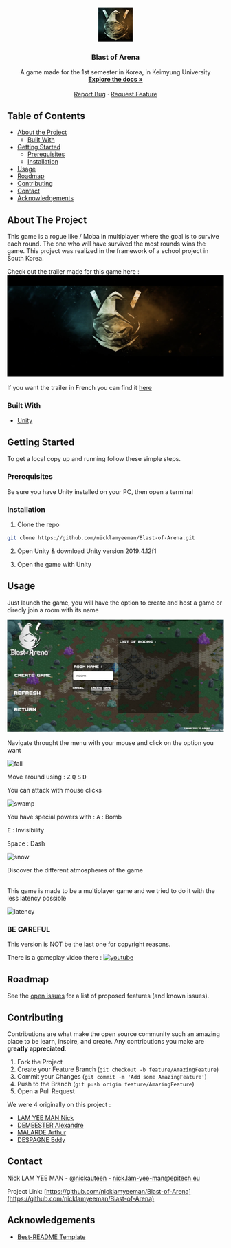 <!-- PROJECT LOGO -->
<br />
<p align="center">
  <a href="https://github.com/nicklamyeeman/Blast-of-Arena">
    <img src="Assets/README/logo.png" alt="Logo" width="80" height="80">
  </a>

  <h3 align="center">Blast of Arena</h3>

  <p align="center">
    A game made for the 1st semester in Korea, in Keimyung University
    <br />
    <a href="https://github.com/nicklamyeeman/Blast-of-Arena"><strong>Explore the docs »</strong></a>
    <br />
    <br />
    <a href="https://github.com/nicklamyeeman/Blast-of-Arena/issues">Report Bug</a>
    ·
    <a href="https://github.com/nicklamyeeman/Blast-of-Arena/issues">Request Feature</a>
  </p>
</p>



<!-- TABLE OF CONTENTS -->
## Table of Contents

* [About the Project](#about-the-project)
  * [Built With](#built-with)
* [Getting Started](#getting-started)
  * [Prerequisites](#prerequisites)
  * [Installation](#installation)
* [Usage](#usage)
* [Roadmap](#roadmap)
* [Contributing](#contributing)
* [Contact](#contact)
* [Acknowledgements](#acknowledgements)



<!-- ABOUT THE PROJECT -->
## About The Project

This game is a rogue like / Moba in multiplayer where the goal is to survive each round. The one who will have survived the most rounds wins the game.
This project was realized in the framework of a school project in South Korea.


Check out the trailer made for this game here : 
[![youtube](https://github.com/nicklamyeeman/Blast-of-Arena/blob/main/Assets/README/youtube.png)](https://www.youtube.com/watch?v=JWyEN3qQDcw "Blast of Arena (2020) - Official Trailer - EN")

If you want the trailer in French you can find it [here](https://www.youtube.com/watch?v=M0kCKw2tsxA)

### Built With

* [Unity](https://unity.com/)



<!-- GETTING STARTED -->
## Getting Started

To get a local copy up and running follow these simple steps.

### Prerequisites

Be sure you have Unity installed on your PC, then open a terminal

### Installation

1. Clone the repo
```sh
git clone https://github.com/nicklamyeeman/Blast-of-Arena.git
```
2. Open Unity & download Unity version 2019.4.12f1

3. Open the game with Unity


<!-- USAGE -->
## Usage

Just launch the game, you will have the option to create and host a game or direcly join a room with its name

<img src="Assets/README/menu.png" alt="menu">

<br/>

Navigate throught the menu with your mouse and click on the option you want

![fall](https://github.com/nicklamyeeman/Blast-of-Arena/blob/main/testing/fall.gif)


Move around using :
             <kbd>Z</kbd>
<kbd>Q</kbd> <kbd>S</kbd> <kbd>D</kbd>

You can attack with mouse clicks

![swamp](https://github.com/nicklamyeeman/Blast-of-Arena/blob/main/testing/swamp.gif)

You have special powers with : 
<kbd>A</kbd> : Bomb

<kbd>E</kbd> : Invisibility

<kbd>Space</kbd> : Dash

![snow](https://github.com/nicklamyeeman/Blast-of-Arena/blob/main/testing/snow.gif)

Discover the different atmospheres of the game


</br>
This game is made to be a multiplayer game and we tried to do it with the less latency possible

![latency](https://github.com/nicklamyeeman/Blast-of-Arena/blob/main/testing/latency.gif)

### BE CAREFUL

This version is NOT be the last one for copyright reasons.

There is a gameplay video there : 
[![youtube](https://github.com/nicklamyeeman/Blast-of-Arena/blob/main/Assets/README/gameplay.png)](https://www.youtube.com/watch?v=i_qKqUTWsPQ "Blast of Arena")


<!-- ROADMAP -->
## Roadmap

See the [open issues](https://github.com/nicklamyeeman/Blast-of-Arena/issues) for a list of proposed features (and known issues).



<!-- CONTRIBUTING -->
## Contributing

Contributions are what make the open source community such an amazing place to be learn, inspire, and create. Any contributions you make are **greatly appreciated**.

1. Fork the Project
2. Create your Feature Branch (`git checkout -b feature/AmazingFeature`)
3. Commit your Changes (`git commit -m 'Add some AmazingFeature'`)
4. Push to the Branch (`git push origin feature/AmazingFeature`)
5. Open a Pull Request

We were 4 originally on this project : 
 - [LAM YEE MAN Nick](https://github.com/nicklamyeeman)
 - [DEMEESTER Alexandre](https://github.com/rokuo)
 - [MALARDE Arthur](https://github.com/arthurqqq)
 - [DESPAGNE Eddy](https://github.com/Minijinski)



<!-- CONTACT -->
## Contact

Nick LAM YEE MAN - [@nickauteen](https://twitter.com/nickauteen) - nick.lam-yee-man@epitech.eu

Project Link: [https://github.com/nicklamyeeman/Blast-of-Arena](https://github.com/nicklamyeeman/Blast-of-Arena)



<!-- ACKNOWLEDGEMENTS -->
## Acknowledgements

* [Best-README Template](https://github.com/othneildrew/Best-README-Template)





<!-- MARKDOWN LINKS & IMAGES -->
<!-- https://www.markdownguide.org/basic-syntax/#reference-style-links -->
[contributors-shield]: https://img.shields.io/github/contributors/nicklamyeeman/repo.svg?style=flat-square
[contributors-url]: https://github.com/nicklamyeeman/repo/graphs/contributors
[forks-shield]: https://img.shields.io/github/forks/nicklamyeeman/repo.svg?style=flat-square
[forks-url]: https://github.com/nicklamyeeman/repo/network/members
[stars-shield]: https://img.shields.io/github/stars/nicklamyeeman/repo.svg?style=flat-square
[stars-url]: https://github.com/nicklamyeeman/repo/stargazers
[issues-shield]: https://img.shields.io/github/issues/nicklamyeeman/repo.svg?style=flat-square
[issues-url]: https://github.com/nicklamyeeman/repo/issues
[license-shield]: https://img.shields.io/github/license/nicklamyeeman/repo.svg?style=flat-square
[license-url]: https://github.com/nicklamyeeman/repo/blob/master/LICENSE.txt
[linkedin-shield]: https://img.shields.io/badge/-LinkedIn-black.svg?style=flat-square&logo=linkedin&colorB=555
[linkedin-url]: https://linkedin.com/in/nicklamyeeman
[product-screenshot]: images/screenshot.png